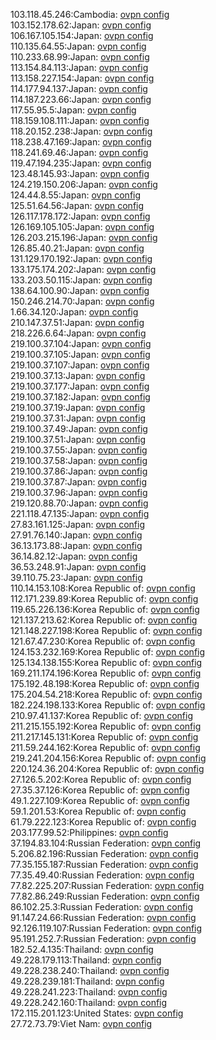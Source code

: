 103.118.45.246:Cambodia: [ovpn config](vpn/103_118_45_246.ovpn)  
103.152.178.62:Japan: [ovpn config](vpn/103_152_178_62.ovpn)  
106.167.105.154:Japan: [ovpn config](vpn/106_167_105_154.ovpn)  
110.135.64.55:Japan: [ovpn config](vpn/110_135_64_55.ovpn)  
110.233.68.99:Japan: [ovpn config](vpn/110_233_68_99.ovpn)  
113.154.84.113:Japan: [ovpn config](vpn/113_154_84_113.ovpn)  
113.158.227.154:Japan: [ovpn config](vpn/113_158_227_154.ovpn)  
114.177.94.137:Japan: [ovpn config](vpn/114_177_94_137.ovpn)  
114.187.223.66:Japan: [ovpn config](vpn/114_187_223_66.ovpn)  
117.55.95.5:Japan: [ovpn config](vpn/117_55_95_5.ovpn)  
118.159.108.111:Japan: [ovpn config](vpn/118_159_108_111.ovpn)  
118.20.152.238:Japan: [ovpn config](vpn/118_20_152_238.ovpn)  
118.238.47.169:Japan: [ovpn config](vpn/118_238_47_169.ovpn)  
118.241.69.46:Japan: [ovpn config](vpn/118_241_69_46.ovpn)  
119.47.194.235:Japan: [ovpn config](vpn/119_47_194_235.ovpn)  
123.48.145.93:Japan: [ovpn config](vpn/123_48_145_93.ovpn)  
124.219.150.206:Japan: [ovpn config](vpn/124_219_150_206.ovpn)  
124.44.8.55:Japan: [ovpn config](vpn/124_44_8_55.ovpn)  
125.51.64.56:Japan: [ovpn config](vpn/125_51_64_56.ovpn)  
126.117.178.172:Japan: [ovpn config](vpn/126_117_178_172.ovpn)  
126.169.105.105:Japan: [ovpn config](vpn/126_169_105_105.ovpn)  
126.203.215.196:Japan: [ovpn config](vpn/126_203_215_196.ovpn)  
126.85.40.21:Japan: [ovpn config](vpn/126_85_40_21.ovpn)  
131.129.170.192:Japan: [ovpn config](vpn/131_129_170_192.ovpn)  
133.175.174.202:Japan: [ovpn config](vpn/133_175_174_202.ovpn)  
133.203.50.115:Japan: [ovpn config](vpn/133_203_50_115.ovpn)  
138.64.100.90:Japan: [ovpn config](vpn/138_64_100_90.ovpn)  
150.246.214.70:Japan: [ovpn config](vpn/150_246_214_70.ovpn)  
1.66.34.120:Japan: [ovpn config](vpn/1_66_34_120.ovpn)  
210.147.37.51:Japan: [ovpn config](vpn/210_147_37_51.ovpn)  
218.226.6.64:Japan: [ovpn config](vpn/218_226_6_64.ovpn)  
219.100.37.104:Japan: [ovpn config](vpn/219_100_37_104.ovpn)  
219.100.37.105:Japan: [ovpn config](vpn/219_100_37_105.ovpn)  
219.100.37.107:Japan: [ovpn config](vpn/219_100_37_107.ovpn)  
219.100.37.13:Japan: [ovpn config](vpn/219_100_37_13.ovpn)  
219.100.37.177:Japan: [ovpn config](vpn/219_100_37_177.ovpn)  
219.100.37.182:Japan: [ovpn config](vpn/219_100_37_182.ovpn)  
219.100.37.19:Japan: [ovpn config](vpn/219_100_37_19.ovpn)  
219.100.37.31:Japan: [ovpn config](vpn/219_100_37_31.ovpn)  
219.100.37.49:Japan: [ovpn config](vpn/219_100_37_49.ovpn)  
219.100.37.51:Japan: [ovpn config](vpn/219_100_37_51.ovpn)  
219.100.37.55:Japan: [ovpn config](vpn/219_100_37_55.ovpn)  
219.100.37.58:Japan: [ovpn config](vpn/219_100_37_58.ovpn)  
219.100.37.86:Japan: [ovpn config](vpn/219_100_37_86.ovpn)  
219.100.37.87:Japan: [ovpn config](vpn/219_100_37_87.ovpn)  
219.100.37.96:Japan: [ovpn config](vpn/219_100_37_96.ovpn)  
219.120.88.70:Japan: [ovpn config](vpn/219_120_88_70.ovpn)  
221.118.47.135:Japan: [ovpn config](vpn/221_118_47_135.ovpn)  
27.83.161.125:Japan: [ovpn config](vpn/27_83_161_125.ovpn)  
27.91.76.140:Japan: [ovpn config](vpn/27_91_76_140.ovpn)  
36.13.173.88:Japan: [ovpn config](vpn/36_13_173_88.ovpn)  
36.14.82.12:Japan: [ovpn config](vpn/36_14_82_12.ovpn)  
36.53.248.91:Japan: [ovpn config](vpn/36_53_248_91.ovpn)  
39.110.75.23:Japan: [ovpn config](vpn/39_110_75_23.ovpn)  
110.14.153.108:Korea Republic of: [ovpn config](vpn/110_14_153_108.ovpn)  
112.171.239.89:Korea Republic of: [ovpn config](vpn/112_171_239_89.ovpn)  
119.65.226.136:Korea Republic of: [ovpn config](vpn/119_65_226_136.ovpn)  
121.137.213.62:Korea Republic of: [ovpn config](vpn/121_137_213_62.ovpn)  
121.148.227.198:Korea Republic of: [ovpn config](vpn/121_148_227_198.ovpn)  
121.67.47.230:Korea Republic of: [ovpn config](vpn/121_67_47_230.ovpn)  
124.153.232.169:Korea Republic of: [ovpn config](vpn/124_153_232_169.ovpn)  
125.134.138.155:Korea Republic of: [ovpn config](vpn/125_134_138_155.ovpn)  
169.211.174.196:Korea Republic of: [ovpn config](vpn/169_211_174_196.ovpn)  
175.192.48.198:Korea Republic of: [ovpn config](vpn/175_192_48_198.ovpn)  
175.204.54.218:Korea Republic of: [ovpn config](vpn/175_204_54_218.ovpn)  
182.224.198.133:Korea Republic of: [ovpn config](vpn/182_224_198_133.ovpn)  
210.97.41.137:Korea Republic of: [ovpn config](vpn/210_97_41_137.ovpn)  
211.215.155.192:Korea Republic of: [ovpn config](vpn/211_215_155_192.ovpn)  
211.217.145.131:Korea Republic of: [ovpn config](vpn/211_217_145_131.ovpn)  
211.59.244.162:Korea Republic of: [ovpn config](vpn/211_59_244_162.ovpn)  
219.241.204.156:Korea Republic of: [ovpn config](vpn/219_241_204_156.ovpn)  
220.124.36.204:Korea Republic of: [ovpn config](vpn/220_124_36_204.ovpn)  
27.126.5.202:Korea Republic of: [ovpn config](vpn/27_126_5_202.ovpn)  
27.35.37.126:Korea Republic of: [ovpn config](vpn/27_35_37_126.ovpn)  
49.1.227.109:Korea Republic of: [ovpn config](vpn/49_1_227_109.ovpn)  
59.1.201.53:Korea Republic of: [ovpn config](vpn/59_1_201_53.ovpn)  
61.79.222.123:Korea Republic of: [ovpn config](vpn/61_79_222_123.ovpn)  
203.177.99.52:Philippines: [ovpn config](vpn/203_177_99_52.ovpn)  
37.194.83.104:Russian Federation: [ovpn config](vpn/37_194_83_104.ovpn)  
5.206.82.196:Russian Federation: [ovpn config](vpn/5_206_82_196.ovpn)  
77.35.155.187:Russian Federation: [ovpn config](vpn/77_35_155_187.ovpn)  
77.35.49.40:Russian Federation: [ovpn config](vpn/77_35_49_40.ovpn)  
77.82.225.207:Russian Federation: [ovpn config](vpn/77_82_225_207.ovpn)  
77.82.86.249:Russian Federation: [ovpn config](vpn/77_82_86_249.ovpn)  
86.102.25.3:Russian Federation: [ovpn config](vpn/86_102_25_3.ovpn)  
91.147.24.66:Russian Federation: [ovpn config](vpn/91_147_24_66.ovpn)  
92.126.119.107:Russian Federation: [ovpn config](vpn/92_126_119_107.ovpn)  
95.191.252.7:Russian Federation: [ovpn config](vpn/95_191_252_7.ovpn)  
182.52.4.135:Thailand: [ovpn config](vpn/182_52_4_135.ovpn)  
49.228.179.113:Thailand: [ovpn config](vpn/49_228_179_113.ovpn)  
49.228.238.240:Thailand: [ovpn config](vpn/49_228_238_240.ovpn)  
49.228.239.181:Thailand: [ovpn config](vpn/49_228_239_181.ovpn)  
49.228.241.223:Thailand: [ovpn config](vpn/49_228_241_223.ovpn)  
49.228.242.160:Thailand: [ovpn config](vpn/49_228_242_160.ovpn)  
172.115.201.123:United States: [ovpn config](vpn/172_115_201_123.ovpn)  
27.72.73.79:Viet Nam: [ovpn config](vpn/27_72_73_79.ovpn)  
